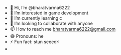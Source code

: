 - 👋 Hi, I’m @bharatvarma6222
- 👀 I’m interested in game development
- 🌱 I’m currently learning c
- 💞️ I’m looking to collaborate with anyone
- 📫 How to reach me bharatvarma6222@gmail.com
- 😄 Pronouns: he
- ⚡ Fun fact: stun seeed⚡
- 

<!---
bharatvarma6222/bharatvarma6222 is a ✨ special ✨ repository because its `README.md` (this file) appears on your GitHub profile.
You can click the Preview link to take a look at your changes.
--->
